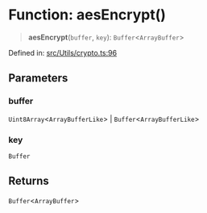 # Function: aesEncrypt()

> **aesEncrypt**(`buffer`, `key`): `Buffer`\<`ArrayBuffer`\>

Defined in: [src/Utils/crypto.ts:96](https://github.com/Fokusdotid/bail/blob/82f46c566476ac566bfd781dede14412fcdfb787/src/Utils/crypto.ts#L96)

## Parameters

### buffer

`Uint8Array`\<`ArrayBufferLike`\> | `Buffer`\<`ArrayBufferLike`\>

### key

`Buffer`

## Returns

`Buffer`\<`ArrayBuffer`\>

